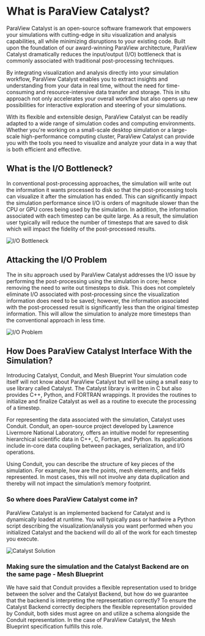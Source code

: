 # What is ParaView Catalyst?

ParaView Catalyst is an open-source software framework that empowers your simulations with cutting-edge in situ visualization and analysis capabilities, all while minimizing disruptions to your existing code. Built upon the foundation of our award-winning ParaView architecture, ParaView Catalyst dramatically reduces the input/output (I/O) bottleneck that is commonly associated with traditional post-processing techniques.

By integrating visualization and analysis directly into your simulation workflow, ParaView Catalyst enables you to extract insights and understanding from your data in real time, without the need for time-consuming and resource-intensive data transfer and storage. This in situ approach not only accelerates your overall workflow but also opens up new possibilities for interactive exploration and steering of your simulations.

With its flexible and extensible design, ParaView Catalyst can be readily adapted to a wide range of simulation codes and computing environments. Whether you're working on a small-scale desktop simulation or a large-scale high-performance computing cluster, ParaView Catalyst can provide you with the tools you need to visualize and analyze your data in a way that is both efficient and effective.

## What is the I/O Bottleneck?

In conventional post-processing approaches, the simulation will write out the information it wants processed to disk so that the post-processing tools can visualize it after the simulation has ended.  This can significantly impact the simulation performance since I/O is orders of magnitude slower than the CPU or GPU cores being used by the simulation.  In addition, the information associated with each timestep can be quite large.  As a result, the simulation user typically will reduce the number of timesteps that are saved to disk which will impact the fidelity of the post-processed results. 

![I/O Bottleneck](/assets/images/guide/concepts/concept-bottleneck.png)

## Attacking the I/O Problem

The in situ approach used by ParaView Catalyst addresses the I/O issue by performing the post-processing using the simulation in core; hence removing  the need to write out timesteps to disk.  This does not completely eliminate I/O associated with post-processing since the visualization information does need to be saved; however, the information associated with the post-processed result is significantly less than the original timestep information. This will allow the simulation to analyze more timesteps than the conventional approach in less time.

![I/O Problem](/assets/images/guide/concepts/concept-io.png)

## How Does ParaView Catalyst Interface With the Simulation?

Introducing Catalyst, Conduit, and Mesh Blueprint
Your simulation code itself will not know about ParaView Catalyst but will be using a small easy to use library called Catalyst.  The Catalyst library is written in C but also provides C++, Python, and FORTRAN wrappings.  It provides the routines to initialize and finalize Catalyst as well as a routine to execute  the processing of a timestep.

For representing the data associated with the simulation, Catalyst uses Conduit.  Conduit, an open-source project developed by Lawrence Livermore National Laboratory, offers an intuitive model for representing hierarchical scientific data in C++, C, Fortran, and Python. Its applications include in-core data coupling between packages, serialization, and I/O operations.

Using Conduit, you can describe the structure of key pieces of the simulation.  For example, how are the points, mesh elements, and fields represented.  In most cases, this will not involve any data duplication and thereby will not impact the simulation’s memory footprint.

### So where does ParaView Catalyst come in?

ParaView Catalyst is an implemented backend for Catalyst and is dynamically loaded at runtime.  You will typically pass or hardwire a Python script describing the visualization/analysis you want performed when you initialized Catalyst and the backend will do all of the work for each timestep you execute.


![Catalyst Solution](/assets/images/guide/concepts/concept-solution.png)

### Making sure the simulation and the Catalyst Backend are on the same page - Mesh Blueprint

We have said that Conduit provides a flexible representation used to bridge between the solver and the Catalyst Backend, but how do we guarantee  that the backend is interpreting the representation correctly?  To ensure the Catalyst Backend correctly deciphers the flexible representation provided by Conduit, both sides must agree on and utilize a schema alongside the Conduit representation. In the case of ParaView Catalyst, the Mesh Blueprint specification fulfills this role.   
